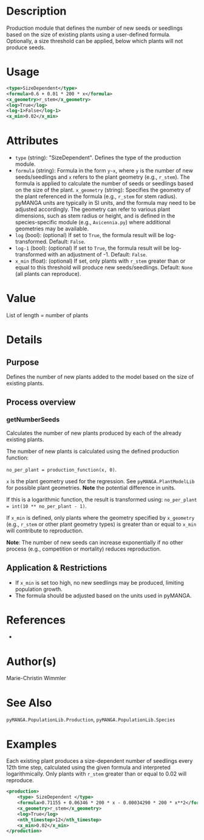 # Description

Production module that defines the number of new seeds or seedlings based on the size of existing plants using a user-defined formula. Optionally, a size threshold can be applied, below which plants will not produce seeds.

# Usage

```xml
<type>SizeDependent</type>
<formula>0.6 + 0.01 * 200 * x</formula>
<x_geometry>r_stem</x_geometry>
<log>True</log>
<log-1>False</log-1>
<x_min>0.02</x_min>
```

# Attributes

- ``type`` (string): "SizeDependent". Defines the type of the production module.
- ``formula`` (string): Formula in the form `y~x`, where `y` is the number of new seeds/seedlings and `x` refers to the plant geometry (e.g., `r_stem`). The formula is applied to calculate the number of seeds or seedlings based on the size of the plant.
``x_geometry`` (string): Specifies the geometry of the plant referenced in the formula (e.g., ``r_stem`` for stem radius). pyMANGA units are typically in SI units, and the formula may need to be adjusted accordingly. The geometry can refer to various plant dimensions, such as stem radius or height, and is defined in the species-specific module (e.g., ``Avicennia.py``) where additional geometries may be available.
- ``log`` (bool): (optional) If set to `True`, the formula result will be log-transformed. Default: `False`.
- ``log-1`` (bool): (optional) If set to `True`, the formula result will be log-transformed with an adjustment of -1. Default: `False`.
- ``x_min`` (float): (optional) If set, only plants with `r_stem` greater than or equal to this threshold will produce new seeds/seedlings. Default: `None` (all plants can reproduce).

# Value

List of length = number of plants

# Details

## Purpose

Defines the number of new plants added to the model based on the size of existing plants.

## Process overview

### getNumberSeeds

Calculates the number of new plants produced by each of the already existing plants.

The number of new plants is calculated using the defined production function:

``no_per_plant = production_function(x, 0)``.

``x`` is the plant geometry used for the regression.
See ``pyMANGA.PlantModelLib`` for possible plant geometries.
**Note** the potential difference in units.

If this is a logarithmic function, the result is transformed using:
``no_per_plant = int(10 ** no_per_plant - 1)``.

If `x_min` is defined, only plants where the geometry specified by `x_geometry` (e.g., `r_stem` or other plant geometry types) is greater than or equal to `x_min` will contribute to reproduction.

**Note**: The number of new seeds can increase exponentially if no other process (e.g., competition or mortality) reduces reproduction.

## Application & Restrictions

- If `x_min` is set too high, no new seedlings may be produced, limiting population growth.
- The formula should be adjusted based on the units used in pyMANGA.

# References

-

# Author(s)

Marie-Christin Wimmler

# See Also

``pyMANGA.PopulationLib.Production``,
``pyMANGA.PopulationLib.Species``

# Examples

Each existing plant produces a size-dependent number of seedlings every 12th time step, calculated using the given formula and interpreted logarithmically. Only plants with ``r_stem`` greater than or equal to 0.02 will reproduce.

```xml
<production>
    <type> SizeDependent </type>
    <formula>0.71155 + 0.06346 * 200 * x - 0.00034290 * 200 * x**2</formula>
    <x_geometry>r_stem</x_geometry>
    <log>True</log>
    <nth_timestep>12</nth_timestep>
    <x_min>0.02</x_min>
</production>
```

